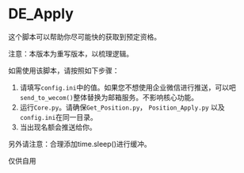# DE_Apply

这个脚本可以帮助你尽可能快的获取到预定资格。

注意：本版本为重写版本，以梳理逻辑。

如需使用该脚本，请按照如下步骤：

1. 请填写`config.ini`中的值。如果您不想使用企业微信进行推送，可以吧`send_to_wecom()`整体替换为邮箱服务。不影响核心功能。
2. 运行`Core.py`。请确保`Get_Position.py`， `Position_Apply.py` 以及`config.ini`在同一目录。
3. 当出现名额会推送给你。

另外请注意：合理添加time.sleep()进行缓冲。

仅供自用